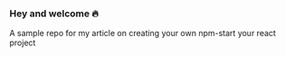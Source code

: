 ### Hey and welcome :fire:

A sample repo for my article on creating your own npm-start your react project

